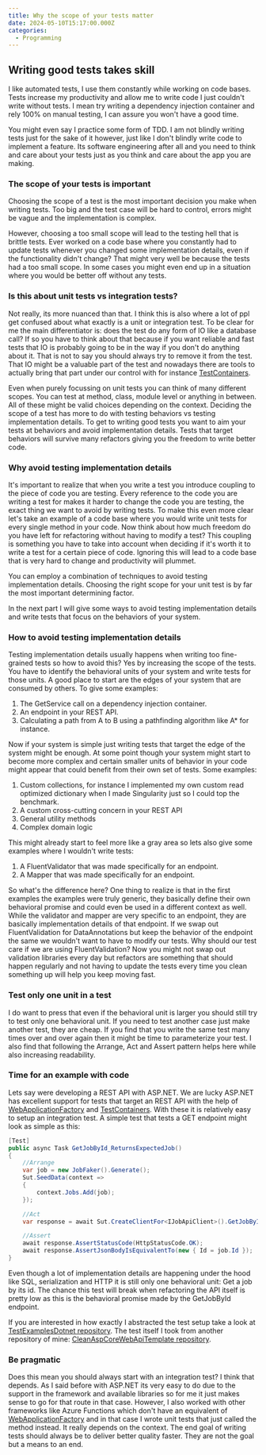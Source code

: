 ```yaml
---
title: Why the scope of your tests matter
date: 2024-05-10T15:17:00.000Z
categories:
  - Programming
---
```


## Writing good tests takes skill
I like automated tests, I use them constantly while working on code bases. Tests increase my productivity and allow me to write code I just couldn't write without tests. I mean try writing a dependency injection container and rely 100% on manual testing, I can assure you won't have a good time.

You might even say I practice some form of TDD. I am not blindly writing tests just for the sake of it however, just like I don't blindly write code to implement a feature. Its software engineering after all and you need to think and care about your tests just as you think and care about the app you are making.

### The scope of your tests is important
Choosing the scope of a test is the most important decision you make when writing tests. Too big and the test case will be hard to control, errors might be vague and the implementation is complex.

However, choosing a too small scope will lead to the testing hell that is brittle tests. Ever worked on a code base where you constantly had to update tests whenever you changed some implementation details, even if the functionality didn't change? That might very well be because the tests had a too small scope. In some cases you might even end up in a situation where you would be better off without any tests.

### Is this about unit tests vs integration tests?
Not really, its more nuanced than that. I think this is also where a lot of ppl get confused about what exactly is a unit or integration test. To be clear for me the main differentiator is: does the test do any form of IO like a database call? If so you have to think about that because if you want reliable and fast tests that IO is probably going to be in the way if you don't do anything about it. That is not to say you should always try to remove it from the test. That IO might be a valuable part of the test and nowadays there are tools to actually bring that part under our control with for instance [TestContainers](https://testcontainers.com/).

Even when purely focussing on unit tests you can think of many different scopes. You can test at method, class, module level or anything in between. All of these might be valid choices depending on the context. Deciding the scope of a test has more to do with testing behaviors vs testing implementation details. To get to writing good tests you want to aim your tests at behaviors and avoid implementation details. Tests that target behaviors will survive many refactors giving you the freedom to write better code.

### Why avoid testing implementation details
It's important to realize that when you write a test you introduce coupling to the piece of code you are testing. Every reference to the code you are writing a test for makes it harder to change the code you are testing, the exact thing we want to avoid by writing tests.
To make this even more clear let's take an example of a code base where you would write unit tests for every single method in your code. Now think about how much freedom do you have left for refactoring without having to modify a test? This coupling is something you have to take into account when deciding if it's worth it to write a test for a certain piece of code. Ignoring this will lead to a code base that is very hard to change and productivity will plummet.

You can employ a combination of techniques to avoid testing implementation details. Choosing the right scope for your unit test is by far the most important determining factor.

In the next part I will give some ways to avoid testing implementation details and write tests that focus on the behaviors of your system.

### How to avoid testing implementation details
Testing implementation details usually happens when writing too fine-grained tests so how to avoid this? Yes by increasing the scope of the tests. You have to identify the behavioral units of your system and write tests for those units. A good place to start are the edges of your system that are consumed by others. To give some examples:
1. The GetService call on a dependency injection container.
2. An endpoint in your REST API.
3. Calculating a path from A to B using a pathfinding algorithm like A* for instance.

Now if your system is simple just writing tests that target the edge of the system might be enough. At some point though your system might start to become more complex and certain smaller units of behavior in your code might appear that could benefit from their own set of tests. Some examples:
1. Custom collections, for instance I implemented my own custom read optimized dictionary when I made Singularity just so I could top the benchmark.
2. A custom cross-cutting concern in your REST API
3. General utility methods
4. Complex domain logic

This might already start to feel more like a gray area so lets also give some examples where I wouldn't write tests:
1. A FluentValidator that was made specifically for an endpoint.
2. A Mapper that was made specifically for an endpoint.

So what's the difference here? One thing to realize is that in the first examples the examples were truly generic, they basically define their own behavioral promise and could even be used in a different context as well. While the validator and mapper are very specific to an endpoint, they are basically implementation details of that endpoint. If we swap out FluentValidation for DataAnnotations but keep the behavior of the endpoint the same we wouldn't want to have to modify our tests. Why should our test care if we are using FluentValidation? Now you might not swap out validation libraries every day but refactors are something that should happen regularly and not having to update the tests every time you clean something up will help you keep moving fast.

### Test only one unit in a test
I do want to press that even if the behavioral unit is larger you should still try to test only one behavioral unit. If you need to test another case just make another test, they are cheap. If you find that you write the same test many times over and over again then it might be time to parameterize your test. I also find that following the Arrange, Act and Assert pattern helps here while also increasing readability.

### Time for an example with code
Lets say were developing a REST API with ASP.NET. We are lucky ASP.NET has excellent support for tests that target an REST API with the help of [WebApplicationFactory](https://learn.microsoft.com/en-us/aspnet/core/test/integration-tests) and [TestContainers](https://testcontainers.com/). With these it is relatively easy to setup an integration test. A simple test that tests a GET endpoint might look as simple as this:
```cs
[Test]
public async Task GetJobById_ReturnsExpectedJob()
{
    //Arrange
    var job = new JobFaker().Generate();
    Sut.SeedData(context =>
    {
        context.Jobs.Add(job);
    });

    //Act
    var response = await Sut.CreateClientFor<IJobApiClient>().GetJobById(job.Id);

    //Assert
    await response.AssertStatusCode(HttpStatusCode.OK);
    await response.AssertJsonBodyIsEquivalentTo(new { Id = job.Id });
}
```

Even though a lot of implementation details are happening under the hood like SQL, serialization and HTTP it is still only one behavioral unit: Get a job by its id. The chance this test will break when refactoring the API itself is pretty low as this is the behavioral promise made by the GetJobById endpoint.

If you are interested in how exactly I abstracted the test setup take a look at [TestExamplesDotnet repository](https://github.com/Barsonax/TestExamplesDotnet). The test itself I took from another repository of mine: [CleanAspCoreWebApiTemplate repository](https://github.com/Barsonax/CleanAspCoreWebApiTemplate).

### Be pragmatic
Does this mean you should always start with an integration test? I think that depends. As I said before with ASP.NET its very easy to do due to the support in the framework and available libraries so for me it just makes sense to go for that route in that case. However, I also worked with other frameworks like Azure Functions which don't have an equivalent of [WebApplicationFactory](https://learn.microsoft.com/en-us/aspnet/core/test/integration-tests) and in that case I wrote unit tests that just called the method instead. It really depends on the context. The end goal of writing tests should always be to deliver better quality faster. They are not the goal but a means to an end.
